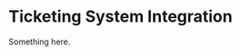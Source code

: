 [title]: # (Ticketing System Integration)
[tags]: # (XXX)
[priority]: # (2700)
# Ticketing System Integration
Something here.
